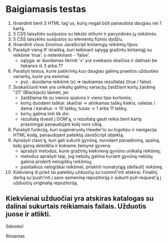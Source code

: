 # Baigiamasis testas

1. Išvardinti bent 3 HTML tag'us, kurių negali būti panaudota daugiau nei 1 kartą.
2. 5 CSS taisyklės susijusios su teksto stiliumi ir pavyzdinės jų reikšmės.
3. 5 CSS taisyklės susijusios su elementų fiziniu dydžiu.
4. Išvardinti visus žinomus JavaScript kintamųjų reikšmių tipus.
5. Parašyti vieną IF išraišką, kuri teikinant sąlygą gražintu kintamąjį su reikšme 'true', o netenkinant - 'false'.
    - sąlyga: ar duodamas tikrinti 'x' yra sveikasis skaičius ir dalinasi be liekanos iš 3 arba 7?
6. Parašyti testus, kurie patikrintų kuo daugiau galimų praeitos užduoties variantų, kurie yra esminiai.
    - pvz.: duodama reikšmė (x) => laukiamas rezultatas (true / false)
7. Suskaičiuoti kiek yra unikalių galimų variacijų žaidžiant kortų žaidimą "21" (Blackjack) laimėti, jei:
    - žaidžiama tik su vienos spalvos ir vieno tipo kortomis;
    - kortų duodami taškai: skaičiai -> atinkamas taškų kiekis; valetas / dama / karalius -> 10 taškų; tuzas -> 1 arba 11 taškų;
    - kortų galima imti tik dvi.
    - rezultatą išvesti į DOM'ą, o rezultatą gauti reikia bent kartą prasmingai panaudojant kokį nors ciklą.
8. Parašyti funkciją, kuri sugeneruotų Header'io su logotipu ir navigacija HTML kodą, panaudojant pateiktą JavaScript objektą.
9. Aprašyti class'ę, kuri gali sukurti gyvūną, nurodant pavadinimą, spalvą, kokį garsą skleidžia ir kokiame žemyne gyvena.
    - aprašyti metodus, kurie gražintų kiekvieną gyvūno unikalią reikšmę;
    - metodus aprašyti taip, jog nebūtų galima kuriant gyvūną nebūtų galima priskirti nelogiškų reikšmių;
    - pasitaikius nelogiškai reikšmei, priskirti numatytąją (default) reikšmę.
10. Kiekvieną iš prieš tai pateiktų užduočių su'commit'inti atskirai;
    Finalinį darbą su'push'inti į savo asmeninę repozitoriją ir sukurti pull-request'ą į užduočių originalią repozitoriją.

## Kiekvienai užduočiai yra atskiras katalogas su dalinai sukurtais reikiamais failais. Užduotis juose ir atlikti.

Sėkmės!

Rimantas